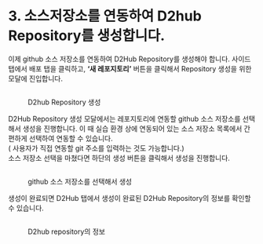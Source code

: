 # 3. 소스저장소를 연동하여 D2hub Repository를 생성합니다.

이제 github 소스 저장소를 연동하여 D2Hub Repository를 생성해야 합니다. 사이드 탭에서 배포 탭을 클릭하고, **‘새 레포지토리’** 버튼을 클릭해서 Repository 생성을 위한 모달에 진입합니다.

<figure><img src="https://lh4.googleusercontent.com/DW8X8SVc63TTiO4sdyhIDw-sMsh3N8Px7josJeWyRVlFOemmPbHuJglPiCNZIEkbwASlNRY36LucCuADYQoLdGr8JrddXHjDcemYlllk89fYuG6DW9Vums8ec-C5nq8b7p9RCKxb1iVyC5MeuxQkwsk" alt=""><figcaption><p>D2hub Repository 생성</p></figcaption></figure>

D2Hub Repository 생성 모달에서는 레포지토리에 연동할 github 소스 저장소를 선택해서 생성을 진행합니다. 이 때 실습 환경 상에 연동되어 있는 소스 저장소 목록에서 간편하게 선택하여 연동할 수 있습니다. \
( 사용자가 직접 연동할 git 주소를 입력하는 것도 가능합니다.) \
소스 저장소 선택을 마쳤다면 하단의 생성 버튼을 클릭해서 생성을 진행합니다.

<figure><img src="https://lh3.googleusercontent.com/stxOiAVk56_Xla19_K-VfAqO5hGdukOHDfSuI-1FE12jCN9XsI8_hu7ZK6kx8UvO-7VDPAoqeDIdIji1qopIY0n2-obCHB7tKRRohMljYRBHLac3xGBRKKSofb7m1C2RGu9hSoHCKHaXI3co9Omddvw" alt=""><figcaption><p>github 소스 저장소를 선택해서 생성</p></figcaption></figure>

생성이 완료되면 D2Hub 탭에서 생성이 완료된 D2Hub Repository의 정보를 확인할 수 있습니다.

<figure><img src="https://lh6.googleusercontent.com/dmn5G4OmKHo2-Ul1q6hIGKLYbUx7OsFv62yevYsT6ZX0EWcZ_56QMnnQGVS1l3163f1XIXxUoNbOz0bHo3-lVNZO3YjAZKZe2OvQrqgwkPRO6Xk9p1zKGdF-hS7V7ugK-EWYHJP5WPBROnAvglJhkrI" alt=""><figcaption><p>D2hub repository의 정보</p></figcaption></figure>
